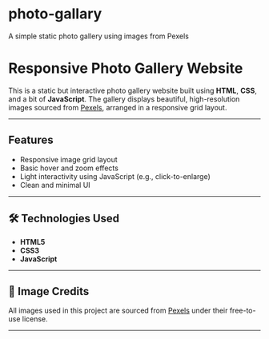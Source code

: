 # photo-gallary
A simple static photo gallery using images from Pexels

# Responsive Photo Gallery Website

This is a static but interactive photo gallery website built using **HTML**, **CSS**, and a bit of **JavaScript**. The gallery displays beautiful, high-resolution images sourced from [Pexels](https://www.pexels.com), arranged in a responsive grid layout.

---

## Features

- Responsive image grid layout
- Basic hover and zoom effects
- Light interactivity using JavaScript (e.g., click-to-enlarge)
- Clean and minimal UI

---

## 🛠 Technologies Used

- **HTML5**
- **CSS3**
- **JavaScript**

---

## 📸 Image Credits

All images used in this project are sourced from [Pexels](https://www.pexels.com) under their free-to-use license.

---
